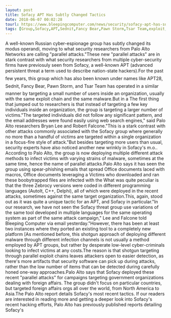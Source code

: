 ```yaml
---
layout: post
title: Sofacy APT Has Subtly Changed Tactics
date: 2018-06-07 00:02:28
tourl: https://www.bleepingcomputer.com/news/security/sofacy-apt-has-subtly-changed-tactics/
tags: [Group,Sofacy,APT,Sednit,Fancy Bear,Pawn Storm,Tsar Team,exploit,Attack]
---
```

A well-known Russian cyber-espionage group has subtly changed its modus operandi, moving to what security researchers from Palo Alto Networks are calling "parallel attacks."These new "parallel attacks" are in stark contrast with what security researchers from multiple cyber-security firms have previosuly seen from Sofacy, a well-known APT (advanced persistent threat a term used to describe nation-state hackers).For the past few years, this group which has also been known under names like APT28, Sednit, Fancy Bear, Pawn Storm, and Tsar Team has operated in a similar manner by targeting a small number of users inside an organization, usually with the same exploit chain and the same malware.But in a The first thing that jumped out to researchers is that instead of targeting a few key individuals inside an organization, the group is targeting a larger number of victims."The targeted individuals did not follow any significant pattern, and the email addresses were found easily using web search engines," said Palo Alto researchers Bryan Lee and Robert Falcone."This is a stark contrast with other attacks commonly associated with the Sofacy group where generally no more than a handful of victims are targeted within a single organization in a focus-fire style of attack."But besides targeting more users than usual, security experts have also noticed another new wrinkly in Sofacy's m.o.. According to Palo Alto, the group is now deploying multiple different attack methods to infect victims with varying strains of malware, sometimes at the same time, hence the name of parallel attacks.Palo Alto says it has seen the group using spear-phishing emails that spread Office documents laced with macros, Office documents leveraging a Victims who downloaded and ran these boobytrapped files are infected with the What was quite peculiar is that the three Zebrocy versions were coded in different programming languages (AutoIt, C++, Delphi), all of which were deployed in the recent attacks, sometimes against the same target organization.This, again, stood out as it was quite a unique tactic for an APT, and Sofacy in particular."In our research, we have not seen the Sofacy threat group use variations of the same tool developed in multiple languages for the same operating system as part of the same attack campaign," Lee and Falcone told Bleeping Computer via email yesterday."However, there has been at least two instances where they ported an existing tool to a completely new platform [As mentioned before, this shotgun approach of deploying different malware through different infection channels is not usually a method employed by APT groups, but rather by desperate low-level cyber-criminals looking to infect victims at any costs.The reason is that shotgun targeting through parallel exploit chains leaves attackers open to easier detection, as there's more artifacts that security software can pick up during attacks, rather than the low number of items that can be detected during carefully honed one-way approaches.Palo Alto says that Sofacy deployed these recent "parallel attacks" for campaigns targeting government organizations dealing with foreign affairs. The group didn't focus on particular countries, but targeted foreign affairs orgs all over the world, from North America to Asia.The Palo Alto report details Sofacy's most recent tactics. If our readers are interested in reading more and getting a deeper look into Sofacy's recent hacking efforts, Palo Alto has previously published reports detailing Sofacy's 